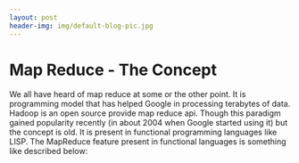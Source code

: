 ```yaml
---
layout: post
header-img: img/default-blog-pic.jpg
---
```


# Map Reduce - The Concept

We all have heard of map reduce at some or the other point. It is programming model that has helped Google in processing terabytes of data. Hadoop is an open source provide map reduce api. Though this paradigm gained popularity recently (in about 2004 when Google started using it) but the concept is old. It is present in functional programming languages like LISP. The MapReduce feature present in functional languages is something like described below: